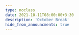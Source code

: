 ```yaml
---
type: noclass
date: 2021-10-11T08:00:00+3:30
description: 'October Break'
hide_from_announcments: true
---
```

